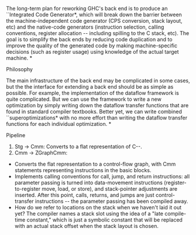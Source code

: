 
The long-term plan for reworking GHC's back end is to produce an ``Integrated Code Generator*, which will break down the barrier between the machine-independent code generator (CPS conversion, stack layout, etc) and the native-code generators (instruction selection, calling conventions, register allocation -- including spilling to the C stack, etc). The goal is to simplify the back ends by reducing code duplication and to improve the quality of the generated code by making machine-specific decisions (such as register usage) using knowledge of the actual target machine.
*



Philosophy



The main infrastructure of the back end may be complicated in some cases, but the  the interface for extending a back end should be as simple as possible. For example, the implementation of the dataflow framework is quite complicated. But we can use the framework to write a new optimization by simply writing down the dataflow transfer functions that are found in standard compiler textbooks. Better yet, we can write combined ``superoptimizations* with no more effort than writing the dataflow transfer functions for each individual optimization.
*



Pipeline


1. Stg -\> Cmm: Converts to a flat representation of C--.
1. Cmm -\> ZGraphCmm:

  - Converts the flat representation to a control-flow graph, with Cmm statements representing instructions in the basic blocks.
  - Implements calling conventions for call, jump, and return instructions: all parameter passing is turned into data-movement instructions (register-to-register move, load, or store), and stack-pointer adjustments are inserted. After this point, calls, returns, and jumps are just control-transfer instructions -- the parameter passing has been compiled away.
  - How do we refer to locations on the stack when we haven't laid it out yet? The compiler names a stack slot using the idea of a "late compile-time constant," which is just a symbolic constant that will be replaced with an actual stack offset when the stack layout is chosen.

